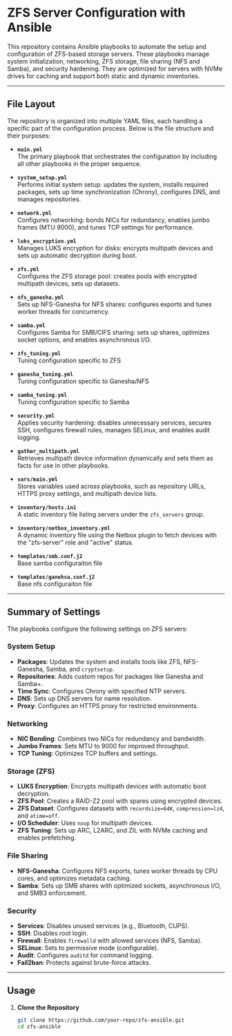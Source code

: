 # ZFS Server Configuration with Ansible

This repository contains Ansible playbooks to automate the setup and configuration of ZFS-based storage servers. These playbooks manage system initialization, networking, ZFS storage, file sharing (NFS and Samba), and security hardening. They are optimized for servers with NVMe drives for caching and support both static and dynamic inventories.

---

## File Layout

The repository is organized into multiple YAML files, each handling a specific part of the configuration process. Below is the file structure and their purposes:

- **`main.yml`**  
  The primary playbook that orchestrates the configuration by including all other playbooks in the proper sequence.

- **`system_setup.yml`**  
  Performs initial system setup: updates the system, installs required packages, sets up time synchronization (Chrony), configures DNS, and manages repositories.

- **`network.yml`**  
  Configures networking: bonds NICs for redundancy, enables jumbo frames (MTU 9000), and tunes TCP settings for performance.

- **`luks_encryption.yml`**  
  Manages LUKS encryption for disks: encrypts multipath devices and sets up automatic decryption during boot.

- **`zfs.yml`**  
  Configures the ZFS storage pool: creates pools with encrypted multipath devices, sets up datasets.

- **`nfs_ganesha.yml`**  
  Sets up NFS-Ganesha for NFS shares: configures exports and tunes worker threads for concurrency.

- **`samba.yml`**  
  Configures Samba for SMB/CIFS sharing: sets up shares, optimizes socket options, and enables asynchronous I/O.

- **`zfs_tuning.yml`**  
  Tuning configuration specific to ZFS

- **`ganesha_tuning.yml`**  
  Tuning configuration specific to Ganesha/NFS

- **`samba_tuning.yml`**  
  Tuning configuration specific to Samba

- **`security.yml`**  
  Applies security hardening: disables unnecessary services, secures SSH, configures firewall rules, manages SELinux, and enables audit logging.

- **`gather_multipath.yml`**  
  Retrieves multipath device information dynamically and sets them as facts for use in other playbooks.

- **`vars/main.yml`**  
  Stores variables used across playbooks, such as repository URLs, HTTPS proxy settings, and multipath device lists.

- **`inventory/hosts.ini`**  
  A static inventory file listing servers under the `zfs_servers` group.

- **`inventory/netbox_inventory.yml`**  
  A dynamic inventory file using the Netbox plugin to fetch devices with the "zfs-server" role and "active" status.

- **`templates/smb.conf.j2`**  
  Base samba configuraiton file

- **`templates/ganehsa.conf.j2`**  
  Base nfs configuraiton file

---

## Summary of Settings

The playbooks configure the following settings on ZFS servers:

### System Setup
- **Packages**: Updates the system and installs tools like ZFS, NFS-Ganesha, Samba, and `cryptsetup`.
- **Repositories**: Adds custom repos for packages like Ganesha and Samba+.
- **Time Sync**: Configures Chrony with specified NTP servers.
- **DNS**: Sets up DNS servers for name resolution.
- **Proxy**: Configures an HTTPS proxy for restricted environments.

### Networking
- **NIC Bonding**: Combines two NICs for redundancy and bandwidth.
- **Jumbo Frames**: Sets MTU to 9000 for improved throughput.
- **TCP Tuning**: Optimizes TCP buffers and settings.

### Storage (ZFS)
- **LUKS Encryption**: Encrypts multipath devices with automatic boot decryption.
- **ZFS Pool**: Creates a RAID-Z2 pool with spares using encrypted devices.
- **ZFS Dataset**: Configures datasets with `recordsize=64K`, `compression=lz4`, and `atime=off`.
- **I/O Scheduler**: Uses `noop` for multipath devices.
- **ZFS Tuning**: Sets up ARC, L2ARC, and ZIL with NVMe caching and enables prefetching.

### File Sharing
- **NFS-Ganesha**: Configures NFS exports, tunes worker threads by CPU cores, and optimizes metadata caching.
- **Samba**: Sets up SMB shares with optimized sockets, asynchronous I/O, and SMB3 enforcement.

### Security
- **Services**: Disables unused services (e.g., Bluetooth, CUPS).
- **SSH**: Disables root login.
- **Firewall**: Enables `firewalld` with allowed services (NFS, Samba).
- **SELinux**: Sets to permissive mode (configurable).
- **Audit**: Configures `auditd` for command logging.
- **Fail2ban**: Protects against brute-force attacks.

---

## Usage

1. **Clone the Repository**  
   ```bash
   git clone https://github.com/your-repo/zfs-ansible.git
   cd zfs-ansible
